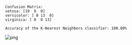 ```python

```

    Confusion Matrix:
    setosa: [19  0  0]
    versicolor: [ 0 13  0]
    virginica: [ 0  0 13]
    
    Accuracy of the K-Nearest Neighbors classifier: 100.00%
    


    
![png](https://github.com/harishhgowda/CBTCIP/Iris_Flowers_Classification/output_file.png)
    



```python

```
